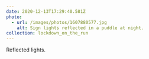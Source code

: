 ```yaml
---
date: 2020-12-13T17:29:40.581Z
photo:
  - url: /images/photos/1607880577.jpg
    alt: Sign lights reflected in a puddle at night.
collection: lockdown_on_the_run
---
```

Reflected lights.

